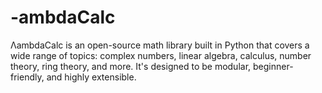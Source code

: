 # -ambdaCalc
ΛambdaCalc is an open-source math library built in Python that covers a wide range of topics: complex numbers, linear algebra, calculus, number theory, ring theory, and more. It's designed to be modular, beginner-friendly, and highly extensible.
